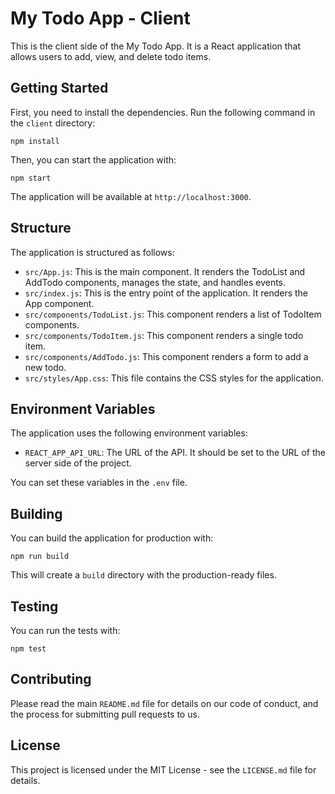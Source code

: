 # My Todo App - Client

This is the client side of the My Todo App. It is a React application that allows users to add, view, and delete todo items.

## Getting Started

First, you need to install the dependencies. Run the following command in the `client` directory:

```
npm install
```

Then, you can start the application with:

```
npm start
```

The application will be available at `http://localhost:3000`.

## Structure

The application is structured as follows:

- `src/App.js`: This is the main component. It renders the TodoList and AddTodo components, manages the state, and handles events.
- `src/index.js`: This is the entry point of the application. It renders the App component.
- `src/components/TodoList.js`: This component renders a list of TodoItem components.
- `src/components/TodoItem.js`: This component renders a single todo item.
- `src/components/AddTodo.js`: This component renders a form to add a new todo.
- `src/styles/App.css`: This file contains the CSS styles for the application.

## Environment Variables

The application uses the following environment variables:

- `REACT_APP_API_URL`: The URL of the API. It should be set to the URL of the server side of the project.

You can set these variables in the `.env` file.

## Building

You can build the application for production with:

```
npm run build
```

This will create a `build` directory with the production-ready files.

## Testing

You can run the tests with:

```
npm test
```

## Contributing

Please read the main `README.md` file for details on our code of conduct, and the process for submitting pull requests to us.

## License

This project is licensed under the MIT License - see the `LICENSE.md` file for details.